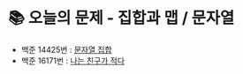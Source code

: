 # 📚 오늘의 문제 - 집합과 맵 / 문자열
- 백준 14425번 : [문자열 집합](https://www.acmicpc.net/problem/14425)
- 백준 16171번 : [나는 친구가 적다](https://www.acmicpc.net/problem/16171)
